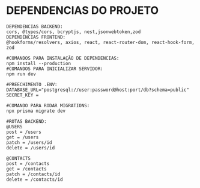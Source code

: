 # DEPENDENCIAS DO PROJETO
    DEPENDENCIAS BACKEND:
    cors, @types/cors, bcryptjs, nest,jsonwebtoken,zod
    DEPENDENCIAS FRONTEND:
    @hookforms/resolvers, axios, react, react-router-dom, react-hook-form, zod

    #COMANDOS PARA INSTALAÇÃO DE DEPENDENCIAS:
    npm install --production
    #COMANDOS PARA INICIALIZAR SERVIDOR:
    npm run dev

    #PREECHIMENTO .ENV:
    DATABASE_URL="postgresql://user:password@host:port/db?schema=public"
    SECRET_KEY =

    #COMANDO PARA RODAR MIGRATIONS:
    npx prisma migrate dev

    #ROTAS BACKEND:
    @USERS
    post = /users
    get = /users
    patch = /users/id
    delete = /users/id

    @CONTACTS
    post = /contacts
    get = /contacts
    patch = /contacts/id
    delete = /contacts/id

    
